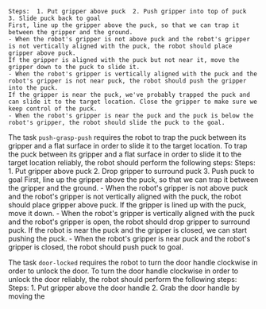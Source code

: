 
    Steps:  1. Put gripper above puck  2. Push gripper into top of puck  3. Slide puck back to goal
    First, line up the gripper above the puck, so that we can trap it between the gripper and the ground.
    - When the robot's gripper is not above puck and the robot's gripper is not vertically aligned with the puck, the robot should place gripper above puck.
    If the gripper is aligned with the puck but not near it, move the gripper down to the puck to slide it.
    - When the robot's gripper is vertically aligned with the puck and the robot's gripper is not near puck, the robot should push the gripper into the puck.
    If the gripper is near the puck, we've probably trapped the puck and can slide it to the target location. Close the gripper to make sure we keep control of the puck.
    - When the robot's gripper is near the puck and the puck is below the robot's gripper, the robot should slide the puck to the goal.

The task `push-grasp-push` requires the robot to trap the puck between its gripper and a flat surface in order to slide it to the target location.
To trap the puck between its gripper and a flat surface in order to slide it to the target location reliably, the robot should perform the following steps:
    Steps:  1. Put gripper above puck  2. Drop gripper to surround puck  3. Push puck to goal
    First, line up the gripper above the puck, so that we can trap it between the gripper and the ground.
    - When the robot's gripper is not above puck and the robot's gripper is not vertically aligned with the puck, the robot should place gripper above puck.
    If the gripper is lined up with the puck, move it down.
    - When the robot's gripper is vertically aligned with the puck and the robot's gripper is open, the robot should drop gripper to surround puck.
    If the robot is near the puck and the gripper is closed, we can start pushing the puck.
    - When the robot's gripper is near puck and the robot's gripper is closed, the robot should push puck to goal.

The task `door-locked` requires the robot to turn the door handle clockwise in order to unlock the door.
To turn the door handle clockwise in order to unlock the door reliably, the robot should perform the following steps:
    Steps:  1. Put gripper above the door handle  2. Grab the door handle by moving the